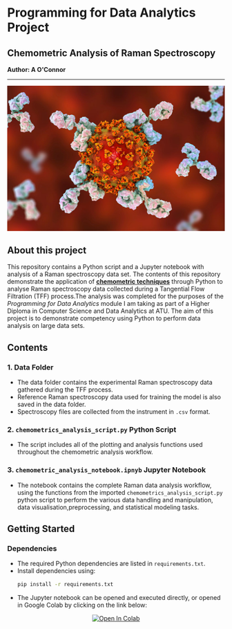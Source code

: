 # Programming for Data Analytics Project 
## Chemometric Analysis of Raman Spectroscopy
**Author: A O'Connor**
*****
<div align="center">
    <img src=".\img\igg1_cell_structure.jpg" alt="Cells">
</div>

## About this project
This repository contains a Python script and a Jupyter notebook with analysis of a Raman spectroscopy data set. The contents of this repository demonstrate the application of [**chemometric techniques**](https://en.wikipedia.org/wiki/Chemometrics) through Python to analyse Raman spectroscopy data collected during a Tangential Flow Filtration (TFF) process.The analysis was completed for the purposes of the *Programming for Data Analytics* module I am taking as part of a Higher Diploma in Computer Science and Data Analytics at ATU. The aim of this project is to demonstrate competency using Python to perform data analysis on large data sets.   
## Contents
### 1. Data Folder
- The data folder contains the experimental Raman spectroscopy data gathered during the TFF process.
- Reference Raman spectroscopy data used for training the model is also saved in the data folder.
- Spectroscopy files are collected from the instrument in ``.csv`` format. 
### 2. `chemometrics_analysis_script.py` Python Script
- The script includes all of the plotting and analysis functions used throughout the chemometric analysis workflow. 
### 3. `chemometric_analysis_notebook.ipnyb` Jupyter Notebook
- The notebook contains the complete Raman data analysis workflow, using the functions from the imported `chemometrics_analysis_script.py` python script to perform the various data handling and manipulation, data visualisation,preprocessing, and statistical modeling tasks. 
## Getting Started
### Dependencies
- The required Python dependencies are listed in `requirements.txt`.
- Install dependencies using:
    ````bash
    pip install -r requirements.txt
    ````
- The Jupyter notebook can be opened and executed directly, or opened in Google Colab by clicking on the link below:
<div align="center">
    <a target="_blank" href="https://colab.research.google.com/github/a-o-connor/PFDA-project/blob/main/big_project_practice.ipynb">
        <img src="https://colab.research.google.com/assets/colab-badge.svg" alt="Open In Colab"/>
    </a>
</div>